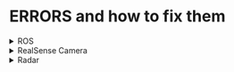 # ERRORS and how to fix them

<details>
  <summary>ROS</summary>
  
  ## No moduled named lark
  
  * roslib install "libasio-dev"
  * python3 -m pip install -U lark-parser
  * apt install colcon-common-extensions
  
  ## Colcon Build failed
  **undefined Refrence to UUID_generate@1.0/UUID_unparse_lower@1.0**
  <p align="center"><img src="./afbeeldingen (.png)/rviz_error.png"></p>
  
  This Error appeares when an another program isolates or overlays the main systems .SO files, causing a version diffrence. Programs like anaconda3 that create "sub_users/sub_accounts (like (base))" fall in this cathegory. The steps to fix this are a bit time consuming and there is probably a better solution for this, but these steps will fix it. (anaconda3 is used as an example)
  
  * check if anaconda3 appeares in the System Path, if so remove it from the PATH.
  check with "echo $PATH" in your terminal.
  to delete anaconda3 from the PATH do the following steps.
    * copy and save the current PATH (with anaconda3) in a text editor if anaconda3 is needed for future/other projects.
    * paste the copied PATH in a text editor and remove all paths where anaconda3 appeares.
    * copy the edited path and in the terminal type "PATH=<edited_path>", where <updated_path> is the copied edited path and hit the enter key.
    
  Now anaconda3 can no longer interfere with future downloads, however the UUID error still exists. this is because the anaconda3 path is still inside of the "link.txt" and some "Cmake" files. these files exist in the following folders and need to be edited. 
 * "/<ros2_folder>/build/rviz_rendering/CMakeFiles/",
 * "/<ros2_folder>/build/rviz_rendering_tests/CMakeFiles/",
 * "/<ros2_folder>/build/rviz_common/CMakeFiles/",
 * "/<ros2_folder>/build/rviz_default_plugins/CMakeFiles/",
 * "/<ros2_folder>/build/rviz2/CMakeFiles/"
 
  where <ros2_folder> is the ros2 build folder, (where "colcon build" is used)
  
  for every "target.dir" without "autogen or action" in the name, the "link.txt" needs to be edited, But first open a second terminal and go to the following path:
 * "/usr/lib/x86_64-linux-gnu/"
 
 and search for any "libQT5.SO" file.
 
 A version number is writen in the name "ex. 5.9.5". Go back to the first terminal.
  
  * open the link.txt file in a text editor and use 'ctrl + f' to search for "anaconda3" (or "3" if the link.txt file is very big).
  
  * at the beginning of the link.txt file, remove the "/home/"user"/anaconda3/lib:".
  <p align="center"><img src="./afbeeldingen (.png)/link_txt_aanpassing_5.png"></p>
  
  * search further until the next anaconda3 paths appear
  <p align="center"><img src="./afbeeldingen (.png)/link_txt_aanpassing_1.png"></p>
  
  * change the path "/home/ "user" /anaconda3/lib" to "/usr/lib/x86_64-linux-gnu".
  
  <p align="center"><img src="./afbeeldingen (.png)/link_txt_aanpassing_2.png"></p>
  
  * edit the .SO version to the version you see in the second terminal.
  
  <p align="center"><img src="./afbeeldingen (.png)/link_txt_aanpassing_3.png"></p>
  
  * to this for all remaining anaconda3 paths in the file, these can be positioned at random places, therefor use the 'ctrl + f' to find them all.
  
  <p align="center"><img src="./afbeeldingen (.png)/link_txt_aanpassing_4.png"></p>
  
  * save and exit the link.txt file and go to the next .dir file (without "autogen or target" in the name).
  
  in the "/ros2_build/build/rviz_defaulth_plugins/" folder exists a cmake_install.cmake file where anaconda3 is mentioned in the list of paths.
  
  * open the cmake_install.cmake file and search for the anaconda3 path.
  <p align="center"><img src="./afbeeldingen (.png)/cmake_install_cmake_aanpassing.png"></p>
  
  * remove this line and "save and exit".
  
The UUID error should now be fixed and "colcon build" can be executed succesfully.
</details>

<details>
  <summary>RealSense Camera</summary>
  
  ## Camera is not appearing in USB devices or can't be used ##
  This problem occures because the USB3.0 drivers from VM's are not allways compatible with the Realsense Camera.
  The following steps MAY fix this error, but they are not a garanteed/permanent fix.
  
  * check if annother Realsense camera of any type is connected, if so disconnect the device.
  * plug the camera in/out from your USB port (not on the camera, this may result a false start-up where the movidus is unnable to boot the realsense camera).
  * reboot linux
  * check if the USB3.0 drivers are enabled in the VM and if the Realsense camera is plugged into an USB3.0 input.
  * Full computer reboot
  * run any application with the realsense device with 'sudo'.
  If these steps did not fix this problem then the usb3.0 drivers of the VM are not compatible to use the Realsense camera. 
  
</details>
<details>
  <summary>Radar</summary>
</details>
